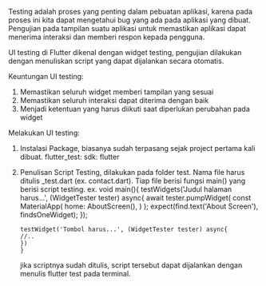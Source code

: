 Testing adalah proses yang penting dalam pebuatan aplikasi, karena pada proses ini kita dapat mengetahui bug yang ada pada aplikasi yang dibuat. Pengujian pada tampilan suatu aplikasi untuk memastikan aplikasi dapat menerima interaksi dan memberi respon kepada pengguna.

UI testing di Flutter dikenal dengan widget testing, pengujian dilakukan dengan menuliskan script yang dapat dijalankan secara otomatis.

Keuntungan UI testing:

1. Memastikan seluruh widget memberi tampilan yang sesuai
2. Memastikan seluruh interaksi dapat diterima dengan baik
3. Menjadi ketentuan yang harus diikuti saat diperlukan perubahan pada widget

Melakukan UI testing:

1.  Instalasi Package, biasanya sudah terpasang sejak project pertama kali dibuat.
    flutter_test:
    sdk: flutter
2.  Penulisan Script Testing, dilakukan pada folder test. Nama file harus ditulis \_test.dart (ex. contact.dart). Tiap file berisi fungsi main() yang berisi script testing.
    ex.
    void main(){
    testWidgets('Judul halaman harus...', (WidgetTester tester) async{
    await tester.pumpWidget(
    const MaterialApp(
    home: AboutScreen(),
    )
    );
    expect(find.text('About Screen'), findsOneWidget);
    });

        testWidget('Tombol harus...', (WidgetTester tester) async{
        //..
        })
        }

    jika scriptnya sudah ditulis, script tersebut dapat dijalankan dengan menulis flutter test pada terminal.
